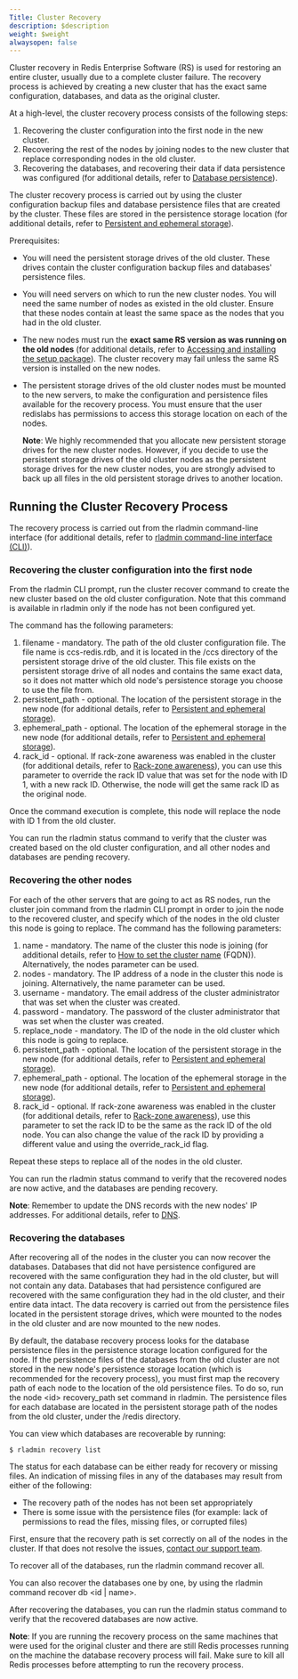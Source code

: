 ```yaml
---
Title: Cluster Recovery
description: $description
weight: $weight
alwaysopen: false
---
```

Cluster recovery in Redis Enterprise Software (RS) is used for restoring
an entire cluster, usually due to a complete cluster failure. The
recovery process is achieved by creating a new cluster that has the
exact same configuration, databases, and data as the original cluster.

At a high-level, the cluster recovery process consists of the following
steps:

1.  Recovering the cluster configuration into the first node in the new
    cluster.
2.  Recovering the rest of the nodes by joining nodes to the new cluster
    that replace corresponding nodes in the old cluster.
3.  Recovering the databases, and recovering their data if data
    persistence was configured (for additional details, refer to
    [Database
    persistence](/redis-enterprise-documentation/database-configuration/database-persistence)).

The cluster recovery process is carried out by using the cluster
configuration backup files and database persistence files that are
created by the cluster. These files are stored in the persistence
storage location (for additional details, refer to [Persistent and
ephemeral
storage](/redis-enterprise-documentation/administering/designing-production/persistent-ephemeral-storage/)).

Prerequisites:

-   You will need the persistent storage drives of the old cluster.
    These drives contain the cluster configuration backup files and
    databases' persistence files.
-   You will need servers on which to run the new cluster nodes. You
    will need the same number of nodes as existed in the old cluster.
    Ensure that these nodes contain at least the same space as the nodes
    that you had in the old cluster.
-   The new nodes must run the **exact same RS version as was running on
    the old nodes** (for additional details, refer to [Accessing and
    installing the setup
    package](/redis-enterprise-documentation/administering/installing-upgrading/downloading-installing/)).
    The cluster recovery may fail unless the same RS version is
    installed on the new nodes.
-   The persistent storage drives of the old cluster nodes must be
    mounted to the new servers, to make the configuration and
    persistence files available for the recovery process. You must
    ensure that the user redislabs has permissions to access this
    storage location on each of the nodes.

    **Note**: We highly recommended that you allocate new persistent
    storage drives for the new cluster nodes. However, if you decide to
    use the persistent storage drives of the old cluster nodes as the
    persistent storage drives for the new cluster nodes, you are
    strongly advised to back up all files in the old persistent storage
    drives to another location.

Running the Cluster Recovery Process
------------------------------------

The recovery process is carried out from the rladmin command-line
interface (for additional details, refer to [rladmin command-line
interface
(CLI)](/redis-enterprise-documentation/references/cli-reference/rladmin/)).

### Recovering the cluster configuration into the first node

From the rladmin CLI prompt, run the cluster recover command to create
the new cluster based on the old cluster configuration. Note that this
command is available in rladmin only if the node has not been configured
yet.

The command has the following parameters:

1.  filename - mandatory. The path of the old cluster configuration
    file. The file name is ccs-redis.rdb, and it is located in the /ccs
    directory of the persistent storage drive of the old cluster. This
    file exists on the persistent storage drive of all nodes and
    contains the same exact data, so it does not matter which old node's
    persistence storage you choose to use the file from.
2.  persistent\_path - optional. The location of the persistent storage
    in the new node (for additional details, refer to [Persistent and
    ephemeral
    storage](/redis-enterprise-documentation/administering/designing-production/persistent-ephemeral-storage/)).
3.  ephemeral\_path - optional. The location of the ephemeral storage
    in the new node (for additional details, refer to [Persistent and
    ephemeral
    storage](/redis-enterprise-documentation/administering/designing-production/persistent-ephemeral-storage/)).
4.  rack\_id - optional. If rack-zone awareness was enabled in the
    cluster (for additional details, refer to [Rack-zone
    awareness](/redis-enterprise-documentation/rack-zone-awareness)),
    you can use this parameter to override the rack ID value that was
    set for the node with ID 1, with a new rack ID. Otherwise, the node
    will get the same rack ID as the original node.

Once the command execution is complete, this node will replace the node
with ID 1 from the old cluster.

You can run the rladmin status command to verify that the cluster was
created based on the old cluster configuration, and all other nodes and
databases are pending recovery.

### Recovering the other nodes

For each of the other servers that are going to act as RS nodes, run the
cluster join command from the rladmin CLI prompt in order to join the
node to the recovered cluster, and specify which of the nodes in the old
cluster this node is going to replace. The command has the following
parameters:

1.  name - mandatory. The name of the cluster this node is joining (for
    additional details, refer to [How to set the cluster
    name](/redis-enterprise-documentation/administering/installing-upgrading/configuring/cluster-name-dns-connection-management/)
    (FQDN)). Alternatively, the nodes parameter can be used.
2.  nodes - mandatory. The IP address of a node in the cluster this
    node is joining. Alternatively, the name parameter can be used.
3.  username - mandatory. The email address of the cluster
    administrator that was set when the cluster was created.
4.  password - mandatory. The password of the cluster administrator
    that was set when the cluster was created.
5.  replace\_node - mandatory. The ID of the node in the old cluster
    which this node is going to replace.
6.  persistent\_path - optional. The location of the persistent storage
    in the new node (for additional details, refer to [Persistent and
    ephemeral
    storage](/redis-enterprise-documentation/administering/designing-production/persistent-ephemeral-storage/)).
7.  ephemeral\_path - optional. The location of the ephemeral storage
    in the new node (for additional details, refer to [Persistent and
    ephemeral
    storage](/redis-enterprise-documentation/administering/designing-production/persistent-ephemeral-storage/)).
8.  rack\_id - optional. If rack-zone awareness was enabled in the
    cluster (for additional details, refer to [Rack-zone
    awareness](/redis-enterprise-documentation/rack-zone-awareness)),
    use this parameter to set the rack ID to be the same as the rack ID
    of the old node. You can also change the value of the rack ID by
    providing a different value and using the override\_rack\_id flag.

Repeat these steps to replace all of the nodes in the old cluster.

You can run the rladmin status command to verify that the recovered
nodes are now active, and the databases are pending recovery.

**Note**: Remember to update the DNS records with the new nodes' IP
addresses. For additional details, refer to
[DNS](/redis-enterprise-documentation/initial-setup-creating-a-new-cluster/how-to-set-the-cluster-name-fqdn).

### Recovering the databases

After recovering all of the nodes in the cluster you can now recover the
databases. Databases that did not have persistence configured are
recovered with the same configuration they had in the old cluster, but
will not contain any data. Databases that had persistence configured are
recovered with the same configuration they had in the old cluster, and
their entire data intact. The data recovery is carried out from the
persistence files located in the persistent storage drives, which were
mounted to the nodes in the old cluster and are now mounted to the new
nodes.

By default, the database recovery process looks for the database
persistence files in the persistence storage location configured for the
node. If the persistence files of the databases from the old cluster are
not stored in the new node's persistence storage location (which is
recommended for the recovery process), you must first map the recovery
path of each node to the location of the old persistence files. To do
so, run the node \<id\> recovery\_path set command in rladmin. The
persistence files for each database are located in the persistent
storage path of the nodes from the old cluster, under the /redis
directory.

You can view which databases are recoverable by running:

``` {style="border: 2px solid #ddd; background-color: #333; color: #fff; padding: 10px; -webkit-font-smoothing: auto;"}
$ rladmin recovery list
```

The status for each database can be either ready for recovery or missing
files. An indication of missing files in any of the databases may result
from either of the following:

-   The recovery path of the nodes has not been set appropriately
-   There is some issue with the persistence files (for example: lack of
    permissions to read the files, missing files, or corrupted files)

First, ensure that the recovery path is set correctly on all of the
nodes in the cluster. If that does not resolve the issues, [contact our
support team](mailto:support@redislabs.com).

To recover all of the databases, run the rladmin command recover all.

You can also recover the databases one by one, by using the rladmin
command recover db \<id \| name\>.

After recovering the databases, you can run the rladmin status command
to verify that the recovered databases are now active.

**Note**: If you are running the recovery process on the same machines
that were used for the original cluster and there are still Redis
processes running on the machine the database recovery process will
fail. Make sure to kill all Redis processes before attempting to run the
recovery process.
